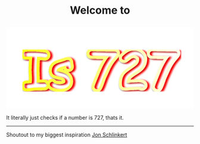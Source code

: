 # <p align="center">Welcome to</p>

<p align="center">
    <img src="./is727.svg" />
</p>

It literally just checks if a number is 727, thats it.

---

Shoutout to my biggest inspiration [Jon Schlinkert](https://github.com/jonschlinkert)